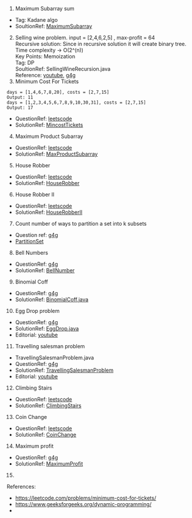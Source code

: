 1. Maximum Subarray sum
- Tag: Kadane algo
-  SoultionRef: [MaximumSubarray](https://github.com/keshav-repo/Data-strucure-algorithms-Java/blob/master/src/main/java/com/learning/dp/MaximumSubarray.java)
2. Selling wine problem.
   input = [2,4,6,2,5]  , max-profit = 64 \
   Recursive solution: Since in recursive solution it will create binary tree. \
   Time complexity -> O(2^(n)) \
   Key Points: Memoization \
   Tag: DP \
   SoultionRef: SellingWineRecursion.java \
   Reference: [youtube](https://www.youtube.com/watch?v=f4jUEEzjEJw), [g4g](https://www.geeksforgeeks.org/maximum-profit-sale-wines/) 
3. Minimum Cost For Tickets
```
days = [1,4,6,7,8,20], costs = [2,7,15]
Output: 11
days = [1,2,3,4,5,6,7,8,9,10,30,31], costs = [2,7,15]
Output: 17
```
- QuestionRef: [leetscode](https://leetcode.com/problems/minimum-cost-for-tickets/description/)
- SolutionRef: [MincostTickets](https://github.com/keshav-repo/Data-strucure-algorithms-Java/blob/master/src/main/java/com/learning/dp/MincostTickets.java)
4. Maximum Product Subarray
- QuestionRef: [leetscode](https://leetcode.com/problems/maximum-product-subarray/description/)
- SolutionRef: [MaxProductSubarray](https://github.com/keshav-repo/Data-strucure-algorithms-Java/blob/master/src/main/java/com/learning/dp/MaxProductSubarray.java)
5. House Robber
- QuestionRef: [leetscode](https://leetcode.com/problems/house-robber/)
- SolutionRef: [HouseRobber](https://github.com/keshav-repo/Data-strucure-algorithms-Java/blob/master/src/main/java/com/learning/dp/HouseRobber.java)
6. House Robber II
- QuestionRef: [leetscode](https://leetcode.com/problems/house-robber-ii/description/)
- SolutionRef: [HouseRobberII](https://github.com/keshav-repo/Data-strucure-algorithms-Java/blob/master/src/main/java/com/learning/dp/HouseRobberII.java)
7. Count number of ways to partition a set into k subsets
- Question ref: [g4g](https://www.geeksforgeeks.org/count-number-of-ways-to-partition-a-set-into-k-subsets/) 
- [PartitionSet](https://github.com/keshav-repo/Data-strucure-algorithms-Java/blob/master/src/main/java/com/learning/dp/PartitionSet.java)
8. Bell Numbers
- QuestionRef: [g4g](https://www.geeksforgeeks.org/bell-numbers-number-of-ways-to-partition-a-set/)
- SolutionRef: [BellNumber](https://github.com/keshav-repo/Data-strucure-algorithms-Java/blob/master/src/main/java/com/learning/dp/BellNumber.java)
9. Binomial Coff
- QuestionRef: [g4g](https://www.geeksforgeeks.org/binomial-coefficient-dp-9/)
- SolutionRef: [BinomialCoff.java](https://github.com/keshav-repo/Data-strucure-algorithms-Java/blob/master/src/main/java/com/learning/dp/BinomialCoff.java)
10. Egg Drop problem 
- QuestionRef: [g4g](https://www.geeksforgeeks.org/egg-dropping-puzzle-dp-11/)
- SolutionRef:   [EggDrop.java](https://github.com/keshav-repo/Data-strucure-algorithms-Java/blob/master/src/main/java/com/learning/dp/EggDrop.java)
- Editorial: [youtube](https://youtu.be/S49zeUjeUL0)
11. Travelling salesman problem 
- TravellingSalesmanProblem.java
- QuestionRef: [g4g](https://www.geeksforgeeks.org/travelling-salesman-problem-using-dynamic-programming/)
- SolutionRef:   [TravellingSalesmanProblem](https://github.com/keshav-repo/Data-strucure-algorithms-Java/blob/master/src/main/java/com/learning/dp/TravellingSalesmanProblem.java)
- Editorial: [youtube](https://youtu.be/hh-uFQ-MGfw)
12. Climbing Stairs
- QuestionRef: [leetscode](https://leetcode.com/problems/climbing-stairs/description/)
- SolutionRef:   [ClimbingStairs](https://github.com/keshav-repo/Data-strucure-algorithms-Java/blob/master/src/main/java/com/learning/dp/ClimbingStairs.java)
13. Coin Change
- QuestionRef: [leetscode](https://leetcode.com/problems/coin-change/)
- SolutionRef:   [CoinChange](https://github.com/keshav-repo/Data-strucure-algorithms-Java/blob/master/src/main/java/com/learning/dp/CoinChange.java)
14. Maximum profit
- QuestionRef: [g4g](https://www.geeksforgeeks.org/0-1-knapsack-problem-dp-10/)
- SolutionRef: [MaximumProfit](https://github.com/keshav-repo/Data-strucure-algorithms-Java/blob/master/src/main/java/com/learning/dp/MaximumProfit.java)
15. 


References: 
- https://leetcode.com/problems/minimum-cost-for-tickets/
- https://www.geeksforgeeks.org/dynamic-programming/
- 


